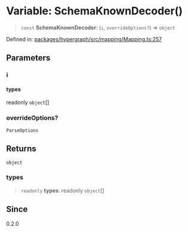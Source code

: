 # Variable: SchemaKnownDecoder()

> `const` **SchemaKnownDecoder**: (`i`, `overrideOptions?`) => `object`

Defined in: [packages/hypergraph/src/mapping/Mapping.ts:257](https://github.com/hashirpm/hypergraph/blob/ab4ea1cdb9430798142e0d735aac9d31c2cf0ae0/packages/hypergraph/src/mapping/Mapping.ts#L257)

## Parameters

### i

#### types

readonly `object`[]

### overrideOptions?

`ParseOptions`

## Returns

`object`

### types

> `readonly` **types**: readonly `object`[]

## Since

0.2.0
